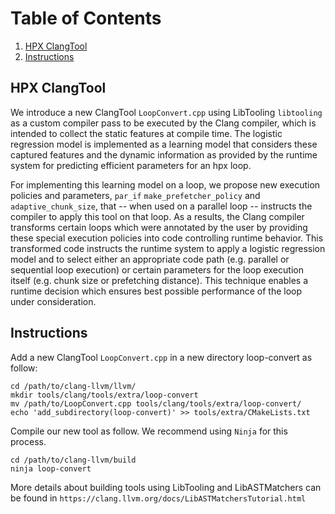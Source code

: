 
# Table of Contents
1. [HPX ClangTool](README.md#hpx-clangtool)
2. [Instructions](README.md#instructions)

## HPX ClangTool

We introduce a new ClangTool `LoopConvert.cpp` using LibTooling `libtooling` as a custom compiler pass to be executed by the Clang compiler, which is intended to collect the static features at compile time. The logistic regression model is implemented as a learning model that considers these captured features and the dynamic information as provided by the runtime system for predicting efficient parameters for an hpx loop. 

For implementing this learning model on a loop, we propose new execution policies and parameters, `par_if` `make_prefetcher_policy` and `adaptive_chunk_size`, that -- when used on a parallel loop -- instructs the compiler to apply this tool on that loop. As a results, the Clang compiler transforms certain loops which were annotated by the user by providing these special execution policies into code controlling runtime behavior. This transformed code instructs the runtime system to apply a logistic regression model and to select either an appropriate code path (e.g. parallel or sequential loop execution) or certain parameters for the loop execution itself (e.g. chunk size or prefetching distance). This technique enables a runtime decision which ensures best possible performance of the loop under consideration. 

## Instructions

Add a new ClangTool `LoopConvert.cpp` in a new directory loop-convert as follow:

	cd /path/to/clang-llvm/llvm/
	mkdir tools/clang/tools/extra/loop-convert
	mv /path/to/LoopConvert.cpp tools/clang/tools/extra/loop-convert/
	echo 'add_subdirectory(loop-convert)' >> tools/extra/CMakeLists.txt


Compile our new tool as follow. We recommend using `Ninja` for this process. 

	cd /path/to/clang-llvm/build
	ninja loop-convert

More details about building tools using LibTooling and LibASTMatchers can be found in `https://clang.llvm.org/docs/LibASTMatchersTutorial.html`